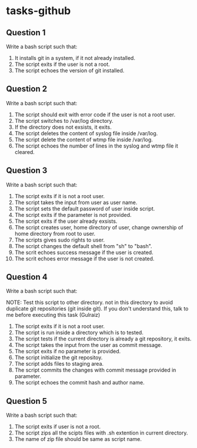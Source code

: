 ﻿# tasks-github


## Question 1
Write a bash script such that:
  1) It installs git in a system, if it not already installed.
  2) The script exits if the user is not a root.
  3) The script echoes the version of git installed.


## Question 2
Write a bash script such that:
  1) The script should exit with error code if the user is not a root user.
  2) The script switches to /var/log directory.
  3) If the directory does not exsists, it exits.
  4) The script deletes the content of syslog file inside /var/log. 
  5) The script delete the content of wtmp file inside /var/log. 
  6) The script echoes the number of lines in the syslog and wtmp file it cleared.


## Question 3
Write a bash script such that:
  1) The script exits if it is not a root user.
  2) The script takes the input from user as user name.
  3) The script sets the default password of user inside script.
  4) The script exits if the parameter is not provided.
  5) The script exits if the user already exsists.
  6) The script creates user, home directory of user, change ownership of home directory from root to user.
  7) The scripts gives sudo rights to user.
  8) The script changes the default shell from "sh" to "bash".
  9) The scrit echoes success message if the user is created.
  10) The scrit echoes error message if the user is not created. 


## Question 4
Write a bash script such that:

   NOTE: Test this script to other directory. not in this directory to avoid duplicate
  git repositories (git inside git). If you don't understand this, talk to me before 
  executing this task (Gulraiz)    

  1) The script exits if it is not a root user.
  2) The script is run inside a directory which is to tested.
  3) The script tests if the current directory is already a git repository, it exits.
  4) The script takes the input from the user as commit message.
  5) The script exits if no parameter is provided.
  6) The script initialize the git repositoy.
  7) The script adds files to staging area.
  8) The script commits the changes with commit message provided in parameter.
  9) The script echoes the commit hash and author name.


## Question 5
Write a bash script such that:
  1) The script exits if user is not a root.
  2) The script zips all the scipts files with .sh extention in current directory.
  3) The name of zip file should be same as script name.
